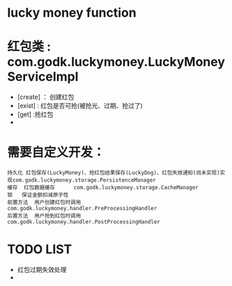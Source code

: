 # lucky money function

# 红包类 : com.godk.luckymoney.LuckyMoneyServiceImpl

- [create] ： 创建红包
- [exist] : 红包是否可抢(被抢光、过期、抢过了)
- [get] :抢红包
-

[result]: 抢红包结果(已抢列表、剩余个数、金额)

# 需要自定义开发：

    持久化 红包保存(LuckyMoney)、抢红包结果保存(LuckyDog)、红包失效通知(尚未实现)实现com.godk.luckymoney.storage.PersistenceManager
    缓存  红包数据缓存      com.godk.luckymoney.storage.CacheManager
    锁   保证金额扣减原子性
    前置方法  用户创建红包时调用   com.godk.luckymoney.handler.PreProcessingHandler
    后置方法  用户抢到红包时调用   com.godk.luckymoney.handler.PostProcessingHandler

# TODO LIST

- 红包过期失效处理
- 